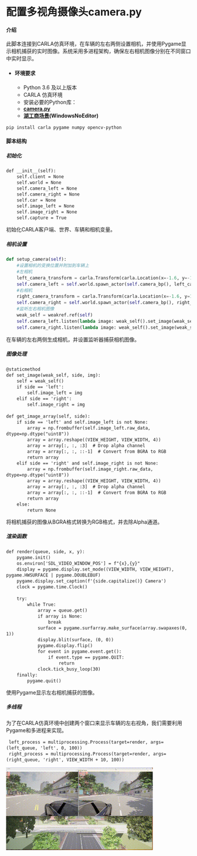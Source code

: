 # 配置多视角摄像头camera.py

#### **介绍**

此脚本连接到CARLA仿真环境，在车辆的左右两侧设置相机，并使用Pygame显示相机捕获的实时图像。系统采用多进程架构，确保左右相机图像分别在不同窗口中实时显示。

- #### **环境要求**

  - Python 3.6 及以上版本
  - CARLA 仿真环境
  - 安装必要的Python库：
  - [**camera.py**](https://github.com/OpenHUTB/carla_doc/tree/master/src/course/camera.py)
  - [**湖工商场景**](https://pan.baidu.com/s/15T1hGoWJ70tVmsTX7-zcSw?pwd=hutb )**(WindowsNoEditor)**

```
pip install carla pygame numpy opencv-python
```

#### **脚本结构**

##### 初始化

```
def __init__(self):
    self.client = None
    self.world = None
    self.camera_left = None
    self.camera_right = None
    self.car = None
    self.image_left = None
    self.image_right = None
    self.capture = True
```

初始化CARLA客户端、世界、车辆和相机变量。

##### 相机设置

```python
def setup_camera(self):
    #设置相机的变换位置并附加到车辆上
    #左相机
    left_camera_transform = carla.Transform(carla.Location(x=-1.6, y=-1.5, z=1.7))
    self.camera_left = self.world.spawn_actor(self.camera_bp(), left_camera_transform, attach_to=self.car)
    #右相机
    right_camera_transform = carla.Transform(carla.Location(x=-1.6, y=1.5, z=1.7))
    self.camera_right = self.world.spawn_actor(self.camera_bp(), right_camera_transform, attach_to=self.car)
    #监听左右相机图像
    weak_self = weakref.ref(self)
    self.camera_left.listen(lambda image: weak_self().set_image(weak_self, 'left', image))
    self.camera_right.listen(lambda image: weak_self().set_image(weak_self, 'right', image))
```

在车辆的左右两侧生成相机，并设置监听器捕获相机图像。

##### 图像处理

```
@staticmethod
def set_image(weak_self, side, img):
    self = weak_self()
    if side == 'left':
        self.image_left = img
    elif side == 'right':
        self.image_right = img

def get_image_array(self, side):
    if side == 'left' and self.image_left is not None:
        array = np.frombuffer(self.image_left.raw_data, dtype=np.dtype("uint8"))
        array = array.reshape((VIEW_HEIGHT, VIEW_WIDTH, 4))
        array = array[:, :, :3]  # Drop alpha channel
        array = array[:, :, ::-1]  # Convert from BGRA to RGB
        return array
    elif side == 'right' and self.image_right is not None:
        array = np.frombuffer(self.image_right.raw_data, dtype=np.dtype("uint8"))
        array = array.reshape((VIEW_HEIGHT, VIEW_WIDTH, 4))
        array = array[:, :, :3]  # Drop alpha channel
        array = array[:, :, ::-1]  # Convert from BGRA to RGB
        return array
    else:
        return None
```

将相机捕获的图像从BGRA格式转换为RGB格式，并去除Alpha通道。

##### 渲染函数

```
def render(queue, side, x, y):
    pygame.init()
    os.environ['SDL_VIDEO_WINDOW_POS'] = f"{x},{y}"
    display = pygame.display.set_mode((VIEW_WIDTH, VIEW_HEIGHT), pygame.HWSURFACE | pygame.DOUBLEBUF)
    pygame.display.set_caption(f'{side.capitalize()} Camera')
    clock = pygame.time.Clock()

    try:
        while True:
            array = queue.get()
            if array is None:
                break
            surface = pygame.surfarray.make_surface(array.swapaxes(0, 1))
            display.blit(surface, (0, 0))
            pygame.display.flip()
            for event in pygame.event.get():
                if event.type == pygame.QUIT:
                    return
            clock.tick_busy_loop(30)
    finally:
        pygame.quit()
```

使用Pygame显示左右相机捕获的图像。

##### 多线程

为了在CARLA仿真环境中创建两个窗口来显示车辆的左右视角，我们需要利用Pygame和多进程来实现。

```
 left_process = multiprocessing.Process(target=render, args=(left_queue, 'left', 0, 100))
 right_process = multiprocessing.Process(target=render, args=(right_queue, 'right', VIEW_WIDTH + 10, 100))
```

![](../img/traffic_course_img/2.gif)



